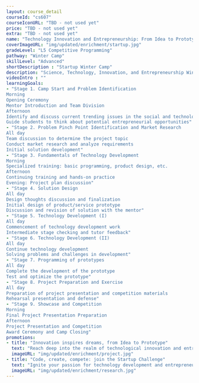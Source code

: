 ```yaml
---
layout: course_detail
courseId: "cs607"
courseIconURL: "TBD - not used yet"
price: "TBD - not used yet"
extra: "TBD - not used yet"
name: "Technology Innovation and Entrepreneurship: From Idea to Prototype"
coverImageURL: "img/updated/enrichment/startup.jpg"
gradeLevel: "L5 Competitive Programming"
pathway: "Winter Camp"
skillLevel: "Advanced"
shortDescription : "Startup Winter Camp"
description: "Science, Technology, Innovation, and Entrepreneurship Winter Camp aims to guide students to start by identifying the problem's points, go through the whole process of technology development, finalize an entrepreneurial prototype, and be fully prepared to participate in the competition!"
videoIntro : ""
learningGoals:
- "Stage 1. Camp Start and Problem Identification
Morning
Opening Ceremony
Mentor Introduction and Team Division
Afternoon
Identify and discuss current trending issues in the social and technological fields
Guide students to think about potential entrepreneurial opportunities"
- "Stage 2. Problem Pinch Point Identification and Market Research
All day
Team discussion to determine the project topic
Conduct market research and analyze requirements
Initial solution development"
- "Stage 3. Fundamentals of Technology Development
Morning
Specialized training: basic programming, product design, etc.
Afternoon
Continuing training and hands-on practice
Evening: Project plan discussion"
- "Stage 4. Solution Design
All day
Design thoughts discussion and finalization
Initial design of product/service prototype
Discussion and revision of solution with the mentor"
- "Stage 5. Technology Development (I)
All day
Commencement of technology development work
Intermediate stage checking and tutor feedback"
- "Stage 6. Technology Development (II)
All day
Continue technology development
Solving problems and challenges in development"
- "Stage 7. Programming of prototypes
All day
Complete the development of the prototype
Test and optimize the prototype"
- "Stage 8. Project Preparation and Exercise
All day
Preparation of project presentation and competition materials
Rehearsal presentation and defense"
- "Stage 9. Showcase and Competition
Morning
Final Project Presentation Preparation
Afternoon
Project Presentation and Competition
Award Ceremony and Camp Closing"
promotions:
- title: "Innovation inspires dreams, from Idea to Prototype"
  text: "Reach deep into the realm of technological innovation and entrepreneurship, from identifying social problem pinch points to building prototypes, your entrepreneurial journey is about to begin!"
  imageURL: "img/updated/enrichment/project.jpg"
- title: "Code, create, compete: join the Startup Challenge"
  text: "Ignite your passion for technology development and entrepreneurship by learning the fundamentals of programming, designing a product, and presenting your startup prototype in a short time."
  imageURL: "img/updated/enrichment/research.jpg"
---
```

